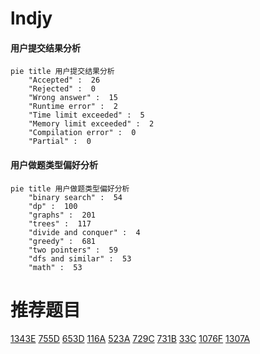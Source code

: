# lndjy

<!-- tabs:start -->



#### **用户提交结果分析**

```mermaid
pie title 用户提交结果分析
    "Accepted" :  26
    "Rejected" :  0
    "Wrong answer" :  15
    "Runtime error" :  2
    "Time limit exceeded" :  5
    "Memory limit exceeded" :  2
    "Compilation error" :  0
    "Partial" :  0
```

#### **用户做题类型偏好分析**

```mermaid
pie title 用户做题类型偏好分析
    "binary search" :  54
    "dp" :  100
    "graphs" :  201
    "trees" :  117
    "divide and conquer" :  4
    "greedy" :  681
    "two pointers" :  59
    "dfs and similar" :  53
    "math" :  53
```



<!-- tabs:end -->
# 推荐题目
[1343E](https://codeforces.com/contest/1343/problem/E)
[755D](https://codeforces.com/contest/755/problem/D)
[653D](https://codeforces.com/contest/653/problem/D)
[116A](https://codeforces.com/contest/116/problem/A)
[523A](https://codeforces.com/contest/523/problem/A)
[729C](https://codeforces.com/contest/729/problem/C)
[731B](https://codeforces.com/contest/731/problem/B)
[33C](https://codeforces.com/contest/33/problem/C)
[1076F](https://codeforces.com/contest/1076/problem/F)
[1307A](https://codeforces.com/contest/1307/problem/A)
